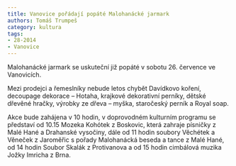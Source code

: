 ```yaml
---
title: Vanovice pořádají popáté Malohanácké jarmark
authors: Tomáš Trumpeš
category: kultura
tags: 
- 28-2014
- Vanovice
---
```

Malohanácké jarmark se uskuteční již popáté v sobotu 26. července ve Vanovicích. 

Mezi prodejci a řemeslníky nebude letos chybět Davídkovo koření, decoupage dekorace – Hotaha, krajkové dekorativní perníky, dětské dřevěné hračky, výrobky ze dřeva – myška, staročeský perník a Royal soap.

Akce bude zahájena v 10 hodin, v doprovodném kulturním programu se představí od 10.15 Mozeka Kohótek z Boskovic, která zahraje písničky z Malé Hané a Drahanské vysočiny, dále od 11 hodin soubory Věchétek a Věneček z Jaroměřic s pořady Malohanácká beseda a tance z Malé Hané, od 14 hodin Soubor Skalák z Protivanova a od 15 hodin cimbálová muzika Jožky Imricha z Brna.

